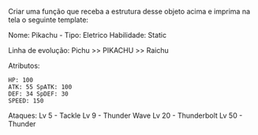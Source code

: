 Criar uma função que receba a estrutura
desse objeto acima e imprima na tela
o seguinte template:

Nome: Pikachu - Tipo: Eletrico
Habilidade: Static

Linha de evolução:
Pichu >> PIKACHU >> Raichu

Atributos:

    HP: 100
    ATK: 55 SpATK: 100
    DEF: 34 SpDEF: 30
    SPEED: 150

Ataques:
Lv 5 - Tackle
Lv 9 - Thunder Wave
Lv 20 - Thunderbolt
Lv 50 - Thunder
